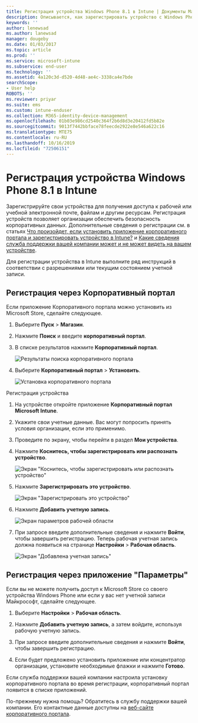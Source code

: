 ```yaml
---
title: Регистрация устройства Windows Phone 8.1 в Intune | Документы Майкрософт
description: Описывается, как зарегистрировать устройство с Windows Phone 8.1 в Intune.
keywords: ''
author: lenewsad
ms.author: lanewsad
manager: dougeby
ms.date: 01/03/2017
ms.topic: article
ms.prod: ''
ms.service: microsoft-intune
ms.subservice: end-user
ms.technology: ''
ms.assetid: 4a120c3d-d520-4d48-ae4c-3338ca4e7bde
searchScope:
- User help
ROBOTS: ''
ms.reviewer: priyar
ms.suite: ems
ms.custom: intune-enduser
ms.collection: M365-identity-device-management
ms.openlocfilehash: 01b03e986cd2540c364f2b6d8d3e20412fd5b82e
ms.sourcegitcommit: 9013f7442bbface78feecde2922e8e546a622c16
ms.translationtype: MTE75
ms.contentlocale: ru-RU
ms.lasthandoff: 10/16/2019
ms.locfileid: "72506151"
---
```

# <a name="enroll-your-windows-phone-81-device-in-intune"></a>Регистрация устройства Windows Phone 8.1 в Intune  

Зарегистрируйте свои устройства для получения доступа к рабочей или учебной электронной почте, файлам и другим ресурсам. Регистрация устройств позволяет организации обеспечить безопасность корпоративных данных. Дополнительные сведения о регистрации см. в статьях [Что произойдет, если установить приложение корпоративного портала и зарегистрировать устройство в Intune?](what-happens-if-you-install-the-company-portal-app-and-enroll-your-device-in-intune-windows.md) и [Какие сведения служба поддержки вашей компании может и не может видеть на вашем устройстве](what-info-can-your-company-see-when-you-enroll-your-device-in-intune.md).  

Для регистрации устройства в Intune выполните ряд инструкций в соответствии с разрешениями или текущим состоянием учетной записи.

## <a name="enroll-through-company-portal"></a>Регистрация через Корпоративный портал  
Если приложение Корпоративного портала можно установить из Microsoft Store, сделайте следующее. 

1. Выберите **Пуск** > **Магазин**.  

2. Нажмите **Поиск** и введите **корпоративный портал**.  

3. В списке результатов нажмите **Корпоративный портал**.  


    ![Результаты поиска корпоративного портала](./media/WP81-1-CP-search-store-v2.png)  

4. Выберите **Корпоративный портал** &gt; **Установить**.  


    ![Установка корпоративного портала](./media/WP81-2-CP-install-v2.png)  

Регистрация устройства  

1. На устройстве откройте приложение **Корпоративный портал Microsoft Intune**.  


2. Укажите свои учетные данные. Вас могут попросить принять условия организации, если это применимо.  

3. Проведите по экрану, чтобы перейти в раздел **Мои устройства**.  

4. Нажмите **Коснитесь, чтобы зарегистрировать или распознать устройство**.  


    ![Экран "Коснитесь, чтобы зарегистрировать или распознать устройство"](./media/WP81-enroll-1-swipe-my-devices.png)  

5. Нажмите **Зарегистрировать это устройство**.  


    ![Экран "Зарегистрировать это устройство"](./media/WP81-enroll-2-enroll-this-device.png)  

6. Нажмите **Добавить учетную запись**.  


    ![Экран параметров рабочей области](./media/WP81-enroll-3-workplace-add-acct.png)  

7. При запросе введите дополнительные сведения и нажмите **Войти**, чтобы завершить регистрацию. Теперь рабочая учетная запись должна появиться на странице **Настройки** &gt; **Рабочая область**.  


    ![Экран "Добавлена учетная запись"](./media/WP81-enroll-4-account-added.png)  

## <a name="enroll-through-settings-app"></a>Регистрация через приложение "Параметры"  
Если вы не можете получить доступ к Microsoft Store со своего устройства Windows Phone или если у вас нет учетной записи Майкрософт, сделайте следующее.

1. Выберите **Настройки** &gt; **Рабочая область**.  

2. Нажмите **Добавить учетную запись**, а затем войдите, используя рабочую учетную запись.  

3. При запросе введите дополнительные сведения и нажмите **Войти**, чтобы завершить регистрацию.  

4. Если будет предложено установить приложение или концентратор организации, установите необходимые флажки и нажмите **Готово**.  

Если служба поддержки вашей компании настроила установку корпоративного портала во время регистрации, корпоративный портал появится в списке приложений.  

По-прежнему нужна помощь? Обратитесь в службу поддержки вашей компании. Его контактные данные доступны на [веб-сайте корпоративного портала](https://go.microsoft.com/fwlink/?linkid=2010980).
